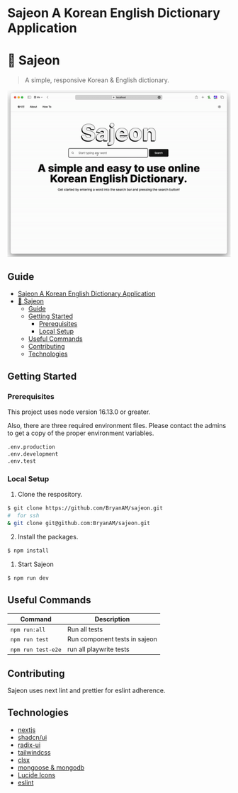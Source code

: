 # Sajeon A Korean English Dictionary Application 
#  📓 Sajeon 
> A simple, responsive Korean & English dictionary.

![screen-gif](./sajeon.gif)

## Guide
- [Sajeon A Korean English Dictionary Application](#sajeon-a-korean-english-dictionary-application)
- [📓 Sajeon](#-sajeon)
  - [Guide](#guide)
  - [Getting Started](#getting-started)
    - [Prerequisites](#prerequisites)
    - [Local Setup](#local-setup)
  - [Useful Commands](#useful-commands)
  - [Contributing](#contributing)
  - [Technologies](#technologies)

## Getting Started 



### Prerequisites
This project uses node version 16.13.0 or greater.

Also, there are three required environment files. Please contact the admins to get a copy of the proper environment variables. 

```
.env.production
.env.development
.env.test
```

### Local Setup
1. Clone the respository.
```bash
$ git clone https://github.com/BryanAM/sajeon.git
#  for ssh
& git clone git@github.com:BryanAM/sajeon.git
```
2. Install the packages.
```bash
$ npm install
```
1. Start Sajeon
```bash
$ npm run dev
```

## Useful Commands

|Command | Description |
|--------|-------------|
| `npm run:all` |  Run all tests |
| `npm run test` | Run component tests in sajeon|
| `npm run test-e2e` | run all playwrite tests |

## Contributing 
Sajeon uses next lint and prettier for eslint adherence.


## Technologies
* [nextjs](https://nextjs.org)
* [shadcn/ui](https://ui.shadcn.com)
* [radix-ui](https://www.radix-ui.com)
* [tailwindcss](https://tailwindcss.com)
* [clsx](https://github.com/lukeed/clsx#readme)
* [mongoose & mongodb](https://www.mongodb.com/developer/languages/javascript/getting-started-with-mongodb-and-mongoose/)
* [Lucide Icons](https://lucide.dev) 
* [eslint](https://eslint.org)


